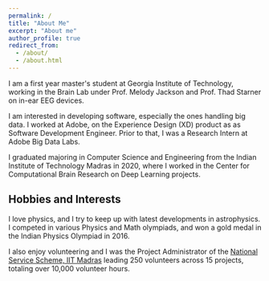 ```yaml
---
permalink: /
title: "About Me"
excerpt: "About me"
author_profile: true
redirect_from: 
  - /about/
  - /about.html
---
```


 I am a first year master's student at Georgia Institute of Technology, working in the Brain Lab under Prof. Melody Jackson and Prof. Thad Starner on in-ear EEG devices. 
                        
I am interested in developing software, especially the ones handling big data. I worked at Adobe, on the Experience Design (XD) product as as Software Development Engineer. Prior to that, I was a Research Intern at Adobe Big Data Labs. 

I graduated majoring in Computer Science and Engineering from the Indian Institute of Technology Madras in 2020, where I worked in the Center for Computational Brain Research on Deep Learning projects. 

<!-- ## Work Experience

## Projects

## Publications -->

## Hobbies and Interests

I love physics, and I try to keep up with latest developments in astrophysics. I competed in various Physics and Math olympiads, and won a gold medal in the Indian Physics Olympiad in 2016. 

I also enjoy volunteering and I was the Project Administrator of the [National Service Scheme, IIT Madras](https://nss.iitm.ac.in/event.html) leading 250 volunteers across 15 projects, totaling over 10,000 volunteer hours. 